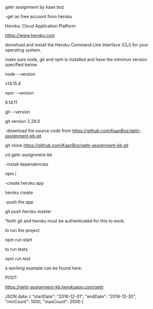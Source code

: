 getir assignment by kaan boz

-get an free account from heroku

Heroku: Cloud Application Platform

https://www.heroku.com

donwload and install the Heroku Command Line Interface (CLI) for your operating system.

make sure node, git and npm is installed and have the minimun version specified below.

node --version

v14.15.4

npm --version

6.14.11

git --version

git version 2.28.0


-download the source code from https://github.com/KaanBoz/getir-assignment-kb.git

git clone https://github.com/KaanBoz/getir-assignment-kb.git

cd getir-assignment-kb

-install dependencies

npm i


-create heroku app

heroku create


-push the app 

git push heroku master


*both git and heroku must be authenticated for this to work.


to run the project

npm run start

to run tests

npm run test

a working example can be found here:


POST:

https://getir-assignment-kb.herokuapp.com/getir

JSON data:
{
    "startDate": "2016-12-01",
    "endDate": "2018-12-30",
    "minCount": 1000,
    "maxCount": 2000
}